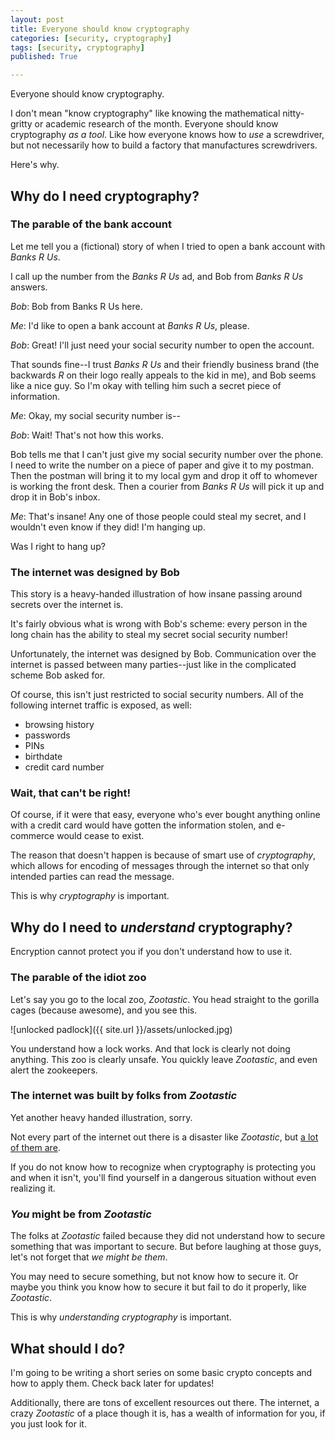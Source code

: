 ```yaml
---
layout: post
title: Everyone should know cryptography
categories: [security, cryptography]
tags: [security, cryptography]
published: True

---
```

Everyone should know cryptography.

I don't mean "know cryptography" like knowing the mathematical nitty-gritty or academic research of the month. Everyone should know cryptography _as a tool_. Like how everyone knows how to _use_ a screwdriver, but not necessarily how to build a factory that manufactures screwdrivers.

Here's why.

## Why do I need cryptography?

### The parable of the bank account

Let me tell you a (fictional) story of when I tried to open a bank account with _Banks R Us_.

I call up the number from the _Banks R Us_ ad, and Bob from _Banks R Us_ answers.

_Bob_: Bob from Banks R Us here.

_Me_: I'd like to open a bank account at _Banks R Us_, please.

_Bob_: Great! I'll just need your social security number to open the account.

That sounds fine--I trust _Banks R Us_ and their friendly business brand (the backwards _R_ on their logo really appeals to the kid in me), and Bob seems like a nice guy. So I'm okay with telling him such a secret piece of information.

_Me_: Okay, my social security number is--

_Bob_: Wait! That's not how this works.

Bob tells me that I can't just give my social security number over the phone. I need to write the number on a piece of paper and give it to my postman. Then the postman will bring it to my local gym and drop it off to whomever is working the front desk. Then a courier from _Banks R Us_ will pick it up and drop it in Bob's inbox.

_Me_: That's insane! Any one of those people could steal my secret, and I wouldn't even know if they did! I'm hanging up.

Was I right to hang up?

### The internet was designed by Bob

This story is a heavy-handed illustration of how insane passing around secrets over the internet is.

It's fairly obvious what is wrong with Bob's scheme: every person in the long chain has the ability to steal my secret social security number!

Unfortunately, the internet was designed by Bob. Communication over the internet is passed between many parties--just like in the complicated scheme Bob asked for.

Of course, this isn't just restricted to social security numbers. All of the following internet traffic is exposed, as well:

- browsing history
- passwords
- PINs
- birthdate
- credit card number

### Wait, that can't be right!

Of course, if it were that easy, everyone who's ever bought anything online with a credit card would have gotten the information stolen, and e-commerce would cease to exist.

The reason that doesn't happen is because of smart use of *cryptography*, which allows for encoding of messages through the internet so that only intended parties can read the message.

This is why _cryptography_ is important.

## Why do I need to _understand_ cryptography?

Encryption cannot protect you if you don't understand how to use it.

### The parable of the idiot zoo

Let's say you go to the local zoo, _Zootastic_. You head straight to the gorilla cages (because awesome), and you see this.

![unlocked padlock]({{ site.url }}/assets/unlocked.jpg)

You understand how a lock works. And that lock is clearly not doing anything. This zoo is clearly unsafe. You quickly leave _Zootastic_, and even alert the zookeepers.

### The internet was built by folks from _Zootastic_

Yet another heavy handed illustration, sorry.

Not every part of the internet out there is a disaster like _Zootastic_, but [a lot of them are](https://github.com/search?p=3&q=extension:php+mysql_query+%24_GET&ref=searchresults&type=Code).

If you do not know how to recognize when cryptography is protecting you and when it isn't, you'll find yourself in a dangerous situation without even realizing it.

### _You_ might be from _Zootastic_

The folks at _Zootastic_ failed because they did not understand how to secure something that was important to secure. But before laughing at those guys, let's not forget that _we might be them_.

You may need to secure something, but not know how to secure it. Or maybe you think you know how to secure it but fail to do it properly, like _Zootastic_.

This is why _understanding cryptography_ is important.

## What should I do?

I'm going to be writing a short series on some basic crypto concepts and how to apply them. Check back later for updates!

Additionally, there are tons of excellent resources out there. The internet, a crazy _Zootastic_ of a place though it is, has a wealth of information for you, if you just look for it.
